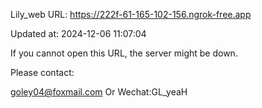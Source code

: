 Lily_web URL: https://222f-61-165-102-156.ngrok-free.app

Updated at: 2024-12-06 11:07:04

If you cannot open this URL, the server might be down.

Please contact: 

goley04@foxmail.com Or Wechat:GL_yeaH